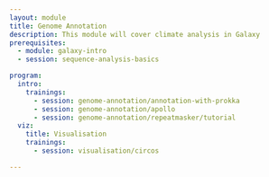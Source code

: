 ```yaml
---
layout: module
title: Genome Annotation
description: This module will cover climate analysis in Galaxy
prerequisites:
  - module: galaxy-intro
  - session: sequence-analysis-basics

program:
  intro:
    trainings:
      - session: genome-annotation/annotation-with-prokka
      - session: genome-annotation/apollo
      - session: genome-annotation/repeatmasker/tutorial
  viz:
    title: Visualisation
    trainings:
      - session: visualisation/circos

---
```

